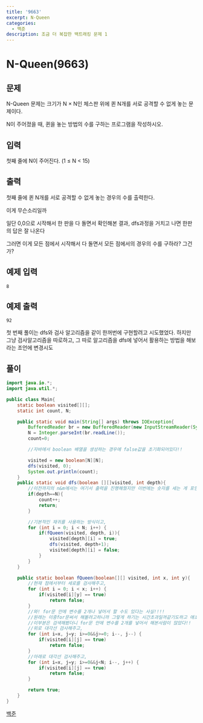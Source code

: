 ```yaml
---
title: '9663'
excerpt: N-Queen
categories:
  - 백준
description: 조금 더 복잡한 백트래킹 문제 1
---
```


# N-Queen\(9663\)

## 문제

N-Queen 문제는 크기가 N × N인 체스판 위에 퀸 N개를 서로 공격할 수 없게 놓는 문제이다.

N이 주어졌을 때, 퀸을 놓는 방법의 수를 구하는 프로그램을 작성하시오.

## 입력

첫째 줄에 N이 주어진다. \(1 ≤ N &lt; 15\)

## 출력

첫째 줄에 퀸 N개를 서로 공격할 수 없게 놓는 경우의 수를 출력한다.

이게 무슨소리일까

일단 0,0으로 시작해서 한 판을 다 돌면서 확인해본 결과, dfs과정을 거치고 나면 한판의 답은 잘 나온다

그러면 이게 모든 점에서 시작해서 다 돌면서 모든 점에서의 경우의 수를 구하라? 그건가?

## 예제 입력

```text
8
```

## 예제 출력

```text
92
```

첫 번째 풀이는 dfs와 검사 알고리즘을 같이 한꺼번에 구현할려고 시도했었다. 하지만 그냥 검사알고리즘을 따로하고, 그 따로 알고리즘을 dfs에 넣어서 활용하는 방법을 해보라는 조언에 변경시도

## 풀이

```java
import java.io.*;
import java.util.*;

public class Main{
    static boolean visited[][];
    static int count, N;

    public static void main(String[] args) throws IOException{
        BufferedReader br = new BufferedReader(new InputStreamReader(System.in));
        N = Integer.parseInt(br.readLine());
        count=0;

        //자바에서 boolean 배열을 생성하는 경우에 false값을 초기화되어있다!!

        visited = new boolean[N][N];
        dfs(visited, 0);
        System.out.println(count);
    }
    public static void dfs(boolean [][]visited, int depth){
        //이전까지의 n&m에서는 여기서 출력을 진행해줬지만 이번에는 숫자를 세는 게 포인트이기때문에 연산만.
        if(depth==N){
            count++;
            return;
        }

        //기본적인 재귀를 사용하는 방식이고,
        for (int i = 0; i < N; i++) {
            if(fQueen(visited, depth, i)){
                visited[depth][i] = true;
                dfs(visited, depth+1);
                visited[depth][i] = false;
            }
        }
    }

    public static boolean fQueen(boolean[][] visited, int x, int y){
        //현재 점에서부터 세로를 검사해주고,
        for (int i = 0; i < x; i++) {
            if(visited[i][y] == true)
                return false;
        }
        //와! for문 안에 변수를 2개나 넣어서 할 수도 있다는 사실!!!!
        //원래는 이중for문써서 해볼려고하니까 그렇게 하기는 시간초과일꺼같기도하고 애초에 틀리기도해서 
        //이부분은 검색해봤더니 for문 안에 변수를 2개를 넣어서 해본사람이 많았다!!
        //위로 대각선 검사해주고,
        for (int i=x, j=y; i>=0&&j>=0; i--, j--) {
            if(visited[i][j] == true)
                return false;
        }
        //아래로 대각선 검사해주고,
        for (int i=x, j=y; i>=0&&j<N; i--, j++) {
            if(visited[i][j] == true)
                return false;
        }

        return true;
    }
}
```

[백준](https://www.acmicpc.net/problem/9663)

